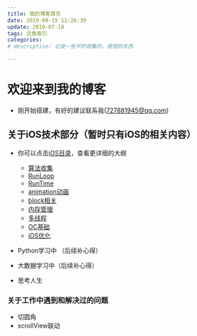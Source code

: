 ```yaml
---
title: 我的博客首页
date: 2019-09-15 11:26:39
update: 2019-07-10
tags: 文章索引
categories: 
# description: 记录一些平时收集的，感悟的东西

---
```


# 欢迎来到我的博客
- 刚开始搭建，有好的建议联系我(727881945@qq.com)
## 关于iOS技术部分（暂时只有iOS的相关内容）

- 你可以点击[iOS目录](/categories/)，查看更详细的大纲
    - [算法收集](/iOS/algorithm/index.html)
    - [RunLoop](/iOS/RunLoop/index.html)
    - [RunTime](/iOS/RunTime/index.html)
    - [animation动画](/iOS/animation/index.html)
    - [block相关](/iOS/block/index.html)
    - [内存管理](/iOS/memorymanagerment/index.html)
    - [多线程](/iOS/multithreading/index.html)
    - [OC基础](/iOS/objective-c/index.html)
    - [iOS优化](/iOS/performance/index.html)

- Python学习中 （后续补心得）
- 大数据学习中（后续补心得）
- 思考人生

<!-- more --> 

### 关于工作中遇到和解决过的问题
- 切圆角
- scrollView联动

